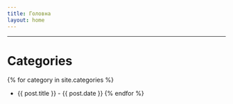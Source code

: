 ```yaml
---
title: Головна
layout: home
---
```


-----

# Categories

{% for category in site.categories %}
  * {{ post.title }} - {{ post.date }}
{% endfor %}